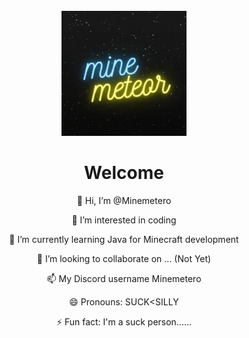 <br>
<div align="center">
  <a href="https://github.com/Minemetero/Minemetero">
    <img src="head.gif" alt="head" width="200" height="200">
  </a>
</br>

# Welcome
  
👋 Hi, I’m @Minemetero

👀 I’m interested in coding

🌱 I’m currently learning Java for Minecraft development

💞️ I’m looking to collaborate on ... (Not Yet)

📫 My Discord username Minemetero

😄 Pronouns: SUCK<SILLY

⚡ Fun fact: I'm a suck person...... 
<!---
Minemetero/Minemetero is a ✨ special ✨ repository because its `README.md` (this file) appears on your GitHub profile.
You can click the Preview link to take a look at your changes.
--->
